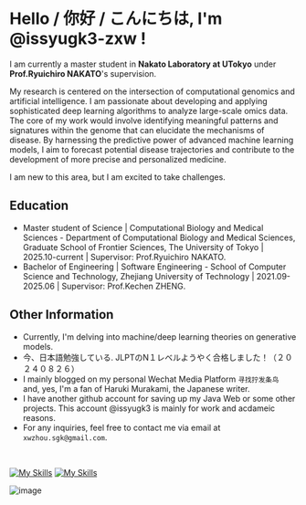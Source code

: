 # Hello / 你好 / こんにちは, I'm @issyugk3-zxw !
I am currently a master student in **Nakato Laboratory at UTokyo** under **Prof.Ryuichiro NAKATO**'s supervision.

My research is centered on the intersection of computational genomics and artificial intelligence. I am passionate about developing and applying sophisticated deep learning algorithms to analyze large-scale omics data. The core of my work would involve identifying meaningful patterns and signatures within the genome that can elucidate the mechanisms of disease. By harnessing the predictive power of advanced machine learning models, I aim to forecast potential disease trajectories and contribute to the development of more precise and personalized medicine.

I am new to this area, but I am excited to take challenges.
## Education
- Master student of Science | Computational Biology and Medical Sciences -  Department of Computational Biology and Medical Sciences, Graduate School of Frontier Sciences, The University of Tokyo | 2025.10-current | Supervisor: Prof.Ryuichiro NAKATO.
- Bachelor of Engineering | Software Engineering - School of Computer Science and Technology, Zhejiang University of Technology | 2021.09-2025.06 | Supervisor: Prof.Kechen ZHENG.
## Other Information
- Currently, I'm delving into machine/deep learning theories on generative models.
- 今、日本語勉強している. JLPTのN１レベルようやく合格しました！（２０２４０８２６）
- I mainly blogged on my personal Wechat Media Platform `寻找拧发条鸟` and, yes, I'm a fan of Haruki Murakami, the Japanese writer.
- I have another github account for saving up my Java Web or some other projects. This account @issyugk3 is mainly for work and acdameic reasons. 
- For any inquiries, feel free to contact me via email at `xwzhou.sgk@gmail.com`.
<br>

[![My Skills](https://skillicons.dev/icons?i=python,java,pytorch,vue,docker,mysql,js,html,css)](https://skillicons.dev)
[![My Skills](https://skillicons.dev/icons?i=linux,latex,md)](https://skillicons.dev)

![image](https://github.com/issyugk3/issyugk3/blob/main/hacker_a.gif)

